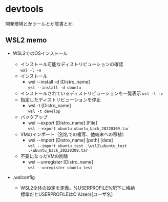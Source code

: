 # devtools
開発環境とかツールとか覚書とか

## WSL2 memo
- WSL2でのOSインストール
  - インストール可能なディストリビューションの確認  
  `wsl -l -o`
  - インストール
    - wsl --install -d [Distro_name]  
    `wsl --install -d ubuntu`
  - インストールされているディストリビューションを一覧表示
  `wsl -l -v`
  - 指定したディストリビューションを停止
    - wsl -t [Distro_name]  
    `wsl -t develop`
  - バックアップ
    - wsl --export [Distro_name] [File]  
    `wsl --export ubuntu ubuntu_back_20220309.tar`
  - VMのインポート（別名での複写、他端末への移植）
    - wsl --import [Distro_name] [path] [data]  
    `wsl --import ubuntu_test .\wsl2\ubuntu_test .\ubuntu_back_20220309.tar`
  - 不要になったVMの削除
    - wsl --unregister [Distro_name]  
    `wsl --unregister ubuntu_test`

- .wslconfig
  - WSL2全体の設定を定義。%USERPROFILE%配下に格納  
  標準だとUSERPROFILEはC:\Users\[ユーザ名]

